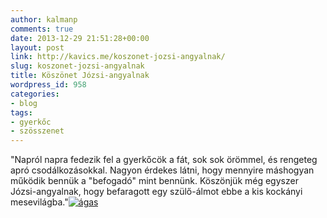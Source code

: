 ```yaml
---
author: kalmanp
comments: true
date: 2013-12-29 21:51:28+00:00
layout: post
link: http://kavics.me/koszonet-jozsi-angyalnak/
slug: koszonet-jozsi-angyalnak
title: Köszönet Józsi-angyalnak
wordpress_id: 958
categories:
- blog
tags:
- gyerkőc
- szösszenet
---
```


"Napról napra fedezik fel a gyerkőcök a fát, sok sok örömmel, és rengeteg apró csodálkozásokkal. Nagyon érdekes látni, hogy mennyire máshogyan működik bennük a "befogadó" mint bennünk. Köszönjük még egyszer Józsi-angyalnak, hogy befaragott egy szülő-álmot ebbe a kis kockányi mesevilágba."[![ágas](/kavicsblog/wp-content/uploads/2013/12/IMG_2825.jpg)](/kavicsblog/wp-content/uploads/2013/12/IMG_2825.jpg)
